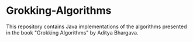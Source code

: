 # Grokking-Algorithms
This repository contains Java implementations of the algorithms presented in the book "Grokking Algorithms" by Aditya Bhargava.
